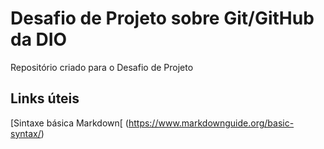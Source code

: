 # Desafio de Projeto sobre Git/GitHub da DIO
Repositório criado para o Desafio de Projeto

## Links úteis
[Sintaxe básica Markdown[ (https://www.markdownguide.org/basic-syntax/)
